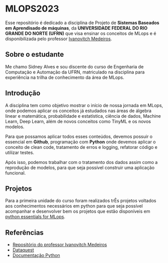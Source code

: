 # MLOPS2023

Esse repositório é dedicado a disciplina de Projeto de **Sistemas Baseados em Aprendisado de máquinas**, da **UNIVERSIDADE FEDERAL DO RIO GRANDE DO NORTE (UFRN)** que visa ensinar os conceitos de MLops e é disponibilizada pelo professor [Ivanovitch Medeiros](https://github.com/ivanovitchm).

## Sobre o estudante

Me chamo Sidney Alves e sou discente do curso de Engenharia de Computação e Automação da UFRN, matriculado na disciplina para experiência na trilha de conhecimento da área de MLops.

## Introdução

A disciplina tem como objetivo mostrar o início de nossa jornada em MLops, onde podemos aplicar os conceitos já estudados nas áreas de álgebra linear e matemática, probabilidade e estatística, ciência de dados, Machine Learn, Deep Learn, além de novos conceitos como TinyML e os novos modelos.

Para que possamos aplicar todos esses conteúdos, devemos possuir o essencial em **Github**, programação com **Python** onde devemos aplicar o conceito de clean code, tratamento de erros e logging, refatorar código e utilizar testes.

Após isso, podemos trabalhar com o tratamento dos dados assim como a reprodução de modelos, para que seja possível construir uma aplicação funcional.

## Projetos

Para a primeira unidade do curso foram realizados trÊs projetos voltados aos conhecimentos necessários em python para que seja possível acompanhar e desenvolver bem os projetos que estão disponíveis em [python essentials for MLops](https://github.com/SidneyJunior01234/MLops2023/tree/main/python_essentials_for_MLops).

## Referências

- [Repositório do professor Ivanovitch Medeiros](https://github.com/ivanovitchm)
- [Dataquest](https://app.dataquest.io/)
- [Documentação Python](https://docs.python.org/3/)
